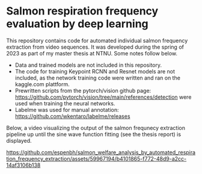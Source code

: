# Salmon respiration frequency evaluation by deep learning
This repository contains code for automated individual salmon frequency extraction from video sequences. It was developed during the spring of 2023 as part of my master thesis at NTNU. Some notes follow below.


- Data and trained models are not included in this repository.
- The code for training Keypoint RCNN and Resnet models are not included, as the network training code were written and ran on the kaggle.com plattform.
- Prewritten scripts from the pytorch/vision github page: https://github.com/pytorch/vision/tree/main/references/detection were used when training the neural networks.
- Labelme was used for manual annotation: https://github.com/wkentaro/labelme/releases

Below, a video visualizing the output of the salmon frequnecy extraction pipeline up until the sine wave function fitting (see the thesis report) is displayed.

https://github.com/espenbh/salmon_welfare_analysis_by_automated_respiration_frequency_extraction/assets/59967194/b4101865-f772-48d9-a2cc-14af3106b138

